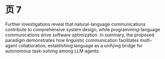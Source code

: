 # 页 7
Further investigations reveal that natural-language communications contribute to comprehensive system design, while programming-language communications drive software optimization. In summary, the proposed paradigm demonstrates how linguistic communication facilitates multi-agent collaboration, establishing language as a unifying bridge for autonomous task-solving among LLM agents.